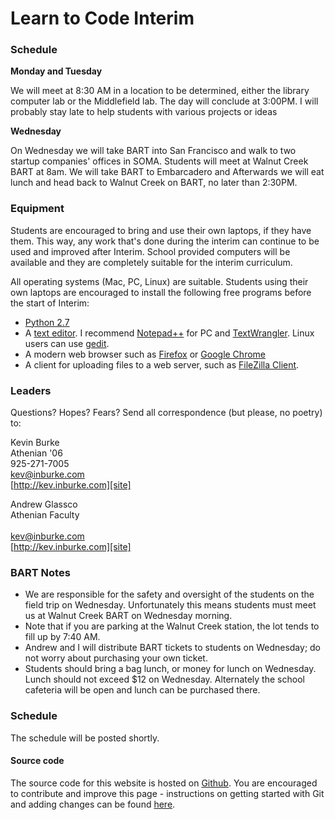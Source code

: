 <link href="http://kevinburke.bitbucket.org/markdowncss/markdown.css" rel="stylesheet"></link>

# Learn to Code Interim

### Schedule

**Monday and Tuesday**

We will meet at 8:30 AM in a location to be determined, either the library
computer lab or the Middlefield lab. The day will conclude at 3:00PM. I will
probably stay late to help students with various projects or ideas


**Wednesday**

On Wednesday we will take BART into San Francisco and walk to two startup
companies' offices in SOMA. Students will meet at Walnut Creek BART at 8am. We
will take BART to Embarcadero and Afterwards we will eat lunch and head back to
Walnut Creek on BART, no later than 2:30PM.


### Equipment

Students are encouraged to bring and use their own laptops, if they have them.
This way, any work that's done during the interim can continue to be used and
improved after Interim. School provided computers will be available and they
are completely suitable for the interim curriculum.

All operating systems (Mac, PC, Linux) are suitable. Students using their own
laptops are encouraged to install the following free programs before the start
of Interim:

- [Python 2.7](http://wiki.python.org/moin/BeginnersGuide/Download)
- A [text editor][editor]. I recommend [Notepad++][notepad] for PC and
  [TextWrangler][wrangler]. Linux users can use [gedit][gedit].
- A modern web browser such as [Firefox][firefox] or [Google Chrome][chrome]
- A client for uploading files to a web server, such as [FileZilla Client][filezilla].

### Leaders

Questions? Hopes? Fears? Send all correspondence (but please, no poetry) to:

Kevin Burke<br/>
Athenian '06<br />
925-271-7005<br />
[kev@inburke.com][email]<br />
[http://kev.inburke.com][site]<br />

[email]: mailto:kev@inburke.com
[site]: http://kev.inburke.com

Andrew Glassco<br/>
Athenian Faculty<br />
<br />
[kev@inburke.com][email]<br />
[http://kev.inburke.com][site]<br />


### BART Notes

- We are responsible for the safety and oversight of the students on the field
trip on Wednesday. Unfortunately this means students must meet us at Walnut
Creek BART on Wednesday morning.
- Note that if you are parking at the Walnut Creek station, the lot tends to
fill up by 7:40 AM.
- Andrew and I will distribute BART tickets to students on Wednesday; do not
worry about purchasing your own ticket.
- Students should bring a bag lunch, or money for lunch on Wednesday. Lunch
should not exceed $12 on Wednesday. Alternately the school cafeteria will be
open and lunch can be purchased there.

[notepad]: http://notepad-plus-plus.org/
[wrangler]: http://www.barebones.com/products/textwrangler/
[editor]: http://www.lifehack.org/articles/technology/why-geeks-love-plain-text-and-why-you-should-too.html
[gedit]: http://projects.gnome.org/gedit/
[firefox]: http://www.mozilla.org/en-US/firefox/new/
[chrome]: https://www.google.com/intl/en/chrome/browser/
[filezilla]: http://filezilla-project.org/

### Schedule

The schedule will be posted shortly.

#### Source code

The source code for this website is hosted on [Github][athenian.me]. You are
encouraged to contribute and improve this page - instructions on getting
started with Git and adding changes can be found [here][bootcamp].

[athenian.me]: https://github.com/kevinburke/athenian.me
[bootcamp]: https://help.github.com/categories/54/articles

